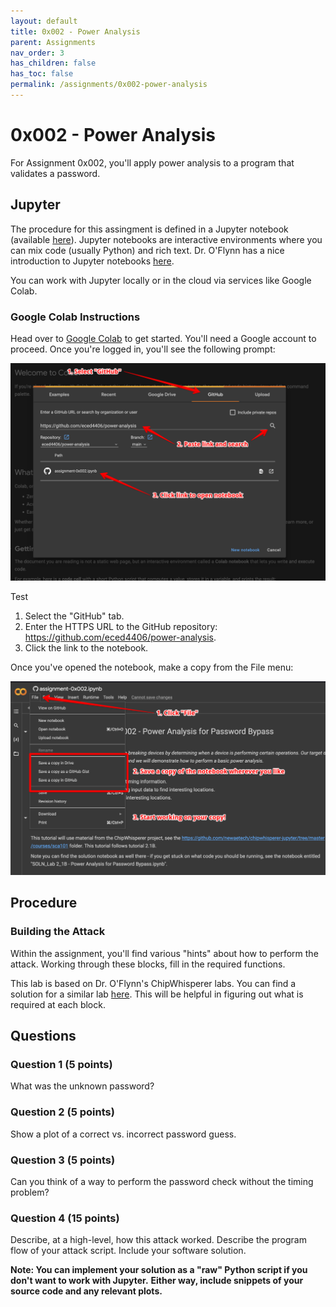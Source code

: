 ```yaml
---
layout: default
title: 0x002 - Power Analysis
parent: Assignments
nav_order: 3
has_children: false
has_toc: false
permalink: /assignments/0x002-power-analysis
---
```


# 0x002 - Power Analysis

For Assignment 0x002, you'll apply power analysis to a program that validates a password.

## Jupyter

The procedure for this assingment is defined in a Jupyter notebook (available [here](https://github.com/eced4406/power-analysis)).
Jupyter notebooks are interactive environments where you can mix code (usually Python) and rich text.
Dr. O'Flynn has a nice introduction to Jupyter notebooks [here](https://www.youtube.com/watch?v=v5W8Uff4x0Q).

You can work with Jupyter locally or in the cloud via services like Google Colab.

### Google Colab Instructions

Head over to [Google Colab](https://colab.research.google.com/) to get started.
You'll need a Google account to proceed.
Once you're logged in, you'll see the following prompt:

![Open the notebook](img/google-colab-open-notebook.png)

Test
1. Select the "GitHub" tab.
1. Enter the HTTPS URL to the GitHub repository: https://github.com/eced4406/power-analysis.
1. Click the link to the notebook.

Once you've opened the notebook, make a copy from the File menu:

![Make your own copy to work from](img/google-colab-save-a-copy.png)

## Procedure

### Building the Attack

Within the assignment, you'll find various "hints" about how to perform the attack.
Working through these blocks, fill in the required functions.

This lab is based on Dr. O'Flynn's ChipWhisperer labs.
You can find a solution for a similar lab [here](https://github.com/newaetech/chipwhisperer-jupyter/blob/master/courses/sca101/SOLN_Lab%202_1B%20-%20Power%20Analysis%20for%20Password%20Bypass.ipynb).
This will be helpful in figuring out what is required at each block.

## Questions

### Question 1 (5 points)
What was the unknown password?

### Question 2 (5 points)
Show a plot of a correct vs. incorrect password guess.

### Question 3 (5 points)
Can you think of a way to perform the password check without the timing problem?

### Question 4 (15 points)
Describe, at a high-level, how this attack worked.
Describe the program flow of your attack script.
Include your software solution. 

**Note: You can implement your solution as a "raw" Python script if you don't want to work with Jupyter.**
**Either way, include snippets of your source code and any relevant plots.**